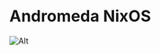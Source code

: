# Andromeda NixOS

![Alt](https://repobeats.axiom.co/api/embed/5046092ddb8c0451cda880f18c1708babc839224.svg "Repobeats analytics image")
